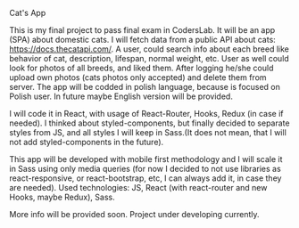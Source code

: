 Cat's App

This is my final project to pass final exam in CodersLab. It will be an app (SPA) about domestic cats. I will fetch data from a public API about cats: https://docs.thecatapi.com/. A user, could search info about each breed like behavior of cat, description, lifespan, normal weight, etc. User as well could look for photos of all breeds, and liked them. After logging he/she could upload own photos (cats photos only accepted) and delete them from server. The app will be codded in polish language, because is focused on Polish user. In future maybe English version will be provided. 

I will code it in React, with usage of React-Router, Hooks, Redux (in case if needed). I thinked about styled-components, but finally decided to separate styles from JS, and all styles I will keep in Sass.(It does not mean, that I will not add styled-components in the future).

This app will be developed with mobile first methodology and I will scale it in Sass using only media queries (for now I decided to not use libraries as react-responsive, or react-bootstrap, etc, I can always add it, in case they are needed).
Used technologies:
JS, React (with react-router and new Hooks, maybe Redux), Sass.

More info will be provided soon.
Project under developing currently.
